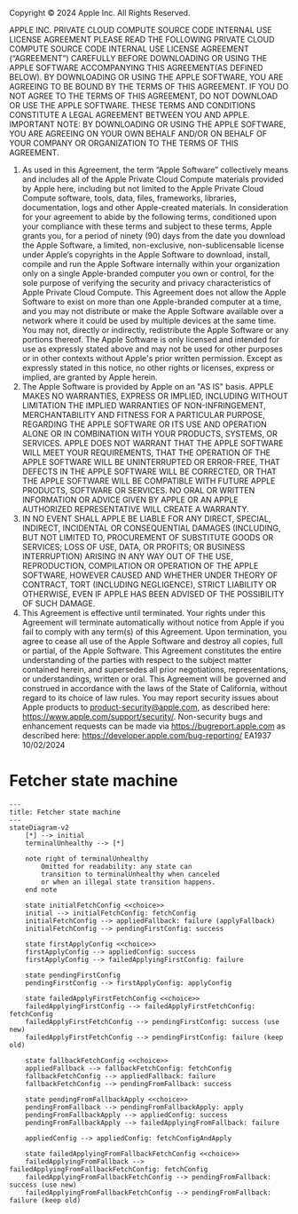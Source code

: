Copyright © 2024 Apple Inc. All Rights Reserved.

APPLE INC.
PRIVATE CLOUD COMPUTE SOURCE CODE INTERNAL USE LICENSE AGREEMENT
PLEASE READ THE FOLLOWING PRIVATE CLOUD COMPUTE SOURCE CODE INTERNAL USE LICENSE AGREEMENT (“AGREEMENT”) CAREFULLY BEFORE DOWNLOADING OR USING THE APPLE SOFTWARE ACCOMPANYING THIS AGREEMENT(AS DEFINED BELOW). BY DOWNLOADING OR USING THE APPLE SOFTWARE, YOU ARE AGREEING TO BE BOUND BY THE TERMS OF THIS AGREEMENT. IF YOU DO NOT AGREE TO THE TERMS OF THIS AGREEMENT, DO NOT DOWNLOAD OR USE THE APPLE SOFTWARE. THESE TERMS AND CONDITIONS CONSTITUTE A LEGAL AGREEMENT BETWEEN YOU AND APPLE.
IMPORTANT NOTE: BY DOWNLOADING OR USING THE APPLE SOFTWARE, YOU ARE AGREEING ON YOUR OWN BEHALF AND/OR ON BEHALF OF YOUR COMPANY OR ORGANIZATION TO THE TERMS OF THIS AGREEMENT.
1. As used in this Agreement, the term “Apple Software” collectively means and includes all of the Apple Private Cloud Compute materials provided by Apple here, including but not limited to the Apple Private Cloud Compute software, tools, data, files, frameworks, libraries, documentation, logs and other Apple-created materials. In consideration for your agreement to abide by the following terms, conditioned upon your compliance with these terms and subject to these terms, Apple grants you, for a period of ninety (90) days from the date you download the Apple Software, a limited, non-exclusive, non-sublicensable license under Apple’s copyrights in the Apple Software to download, install, compile and run the Apple Software internally within your organization only on a single Apple-branded computer you own or control, for the sole purpose of verifying the security and privacy characteristics of Apple Private Cloud Compute. This Agreement does not allow the Apple Software to exist on more than one Apple-branded computer at a time, and you may not distribute or make the Apple Software available over a network where it could be used by multiple devices at the same time. You may not, directly or indirectly, redistribute the Apple Software or any portions thereof. The Apple Software is only licensed and intended for use as expressly stated above and may not be used for other purposes or in other contexts without Apple's prior written permission. Except as expressly stated in this notice, no other rights or licenses, express or implied, are granted by Apple herein.
2. The Apple Software is provided by Apple on an "AS IS" basis. APPLE MAKES NO WARRANTIES, EXPRESS OR IMPLIED, INCLUDING WITHOUT LIMITATION THE IMPLIED WARRANTIES OF NON-INFRINGEMENT, MERCHANTABILITY AND FITNESS FOR A PARTICULAR PURPOSE, REGARDING THE APPLE SOFTWARE OR ITS USE AND OPERATION ALONE OR IN COMBINATION WITH YOUR PRODUCTS, SYSTEMS, OR SERVICES. APPLE DOES NOT WARRANT THAT THE APPLE SOFTWARE WILL MEET YOUR REQUIREMENTS, THAT THE OPERATION OF THE APPLE SOFTWARE WILL BE UNINTERRUPTED OR ERROR-FREE, THAT DEFECTS IN THE APPLE SOFTWARE WILL BE CORRECTED, OR THAT THE APPLE SOFTWARE WILL BE COMPATIBLE WITH FUTURE APPLE PRODUCTS, SOFTWARE OR SERVICES. NO ORAL OR WRITTEN INFORMATION OR ADVICE GIVEN BY APPLE OR AN APPLE AUTHORIZED REPRESENTATIVE WILL CREATE A WARRANTY.
3. IN NO EVENT SHALL APPLE BE LIABLE FOR ANY DIRECT, SPECIAL, INDIRECT, INCIDENTAL OR CONSEQUENTIAL DAMAGES (INCLUDING, BUT NOT LIMITED TO, PROCUREMENT OF SUBSTITUTE GOODS OR SERVICES; LOSS OF USE, DATA, OR PROFITS; OR BUSINESS INTERRUPTION) ARISING IN ANY WAY OUT OF THE USE, REPRODUCTION, COMPILATION OR OPERATION OF THE APPLE SOFTWARE, HOWEVER CAUSED AND WHETHER UNDER THEORY OF CONTRACT, TORT (INCLUDING NEGLIGENCE), STRICT LIABILITY OR OTHERWISE, EVEN IF APPLE HAS BEEN ADVISED OF THE POSSIBILITY OF SUCH DAMAGE.
4. This Agreement is effective until terminated. Your rights under this Agreement will terminate automatically without notice from Apple if you fail to comply with any term(s) of this Agreement. Upon termination, you agree to cease all use of the Apple Software and destroy all copies, full or partial, of the Apple Software. This Agreement constitutes the entire understanding of the parties with respect to the subject matter contained herein, and supersedes all prior negotiations, representations, or understandings, written or oral. This Agreement will be governed and construed in accordance with the laws of the State of California, without regard to its choice of law rules.
You may report security issues about Apple products to product-security@apple.com, as described here: https://www.apple.com/support/security/. Non-security bugs and enhancement requests can be made via https://bugreport.apple.com as described here: https://developer.apple.com/bug-reporting/
EA1937
10/02/2024

# Fetcher state machine

```mermaid
---
title: Fetcher state machine
---
stateDiagram-v2
    [*] --> initial
    terminalUnhealthy --> [*]

    note right of terminalUnhealthy
        Omitted for readability: any state can 
        transition to terminalUnhealthy when canceled
        or when an illegal state transition happens.
    end note

    state initialFetchConfig <<choice>>
    initial --> initialFetchConfig: fetchConfig
    initialFetchConfig --> appliedFallback: failure (applyFallback)
    initialFetchConfig --> pendingFirstConfig: success

    state firstApplyConfig <<choice>>
    firstApplyConfig --> appliedConfig: success
    firstApplyConfig --> failedApplyingFirstConfig: failure

    state pendingFirstConfig
    pendingFirstConfig --> firstApplyConfig: applyConfig

    state failedApplyFirstFetchConfig <<choice>>
    failedApplyingFirstConfig --> failedApplyFirstFetchConfig: fetchConfig
    failedApplyFirstFetchConfig --> pendingFirstConfig: success (use new)
    failedApplyFirstFetchConfig --> pendingFirstConfig: failure (keep old)

    state fallbackFetchConfig <<choice>>
    appliedFallback --> fallbackFetchConfig: fetchConfig
    fallbackFetchConfig --> appliedFallback: failure
    fallbackFetchConfig --> pendingFromFallback: success

    state pendingFromFallbackApply <<choice>>
    pendingFromFallback --> pendingFromFallbackApply: apply
    pendingFromFallbackApply --> appliedConfig: success
    pendingFromFallbackApply --> failedApplyingFromFallback: failure

    appliedConfig --> appliedConfig: fetchConfigAndApply

    state failedApplyingFromFallbackFetchConfig <<choice>>
    failedApplyingFromFallback --> failedApplyingFromFallbackFetchConfig: fetchConfig
    failedApplyingFromFallbackFetchConfig --> pendingFromFallback: success (use new)
    failedApplyingFromFallbackFetchConfig --> pendingFromFallback: failure (keep old)
```
